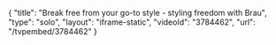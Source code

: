 {
    "title": "Break free from your go-to style - styling freedom with Brau",
    "type": "solo",
    "layout": "iframe-static",
    "videoId": "3784462",
    "url": "\/tvpembed\/3784462"
}